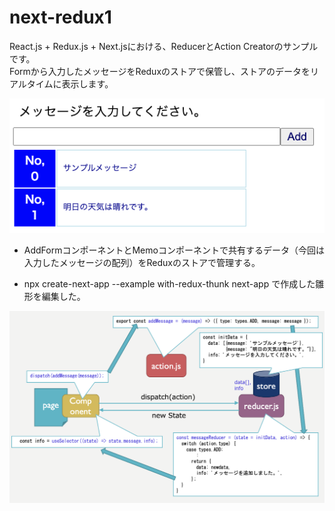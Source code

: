 # next-redux1

React.js + Redux.js + Next.jsにおける、ReducerとAction Creatorのサンプルです。<br>
Formから入力したメッセージをReduxのストアで保管し、ストアのデータをリアルタイムに表示します。<br>

![画面](./docs/images/screen.png)


* AddFormコンポーネントとMemoコンポーネントで共有するデータ（今回は入力したメッセージの配列）をReduxのストアで管理する。

* npx create-next-app --example with-redux-thunk next-app で作成した雛形を編集した。

![画面](./docs/images/lifecycle.png)
